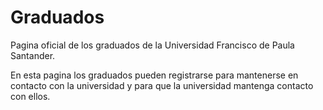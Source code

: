 # Graduados
Pagina oficial de los graduados de la Universidad Francisco de Paula Santander.

En esta pagina los graduados pueden registrarse para mantenerse en contacto con la universidad y para que la universidad mantenga contacto con ellos. 
